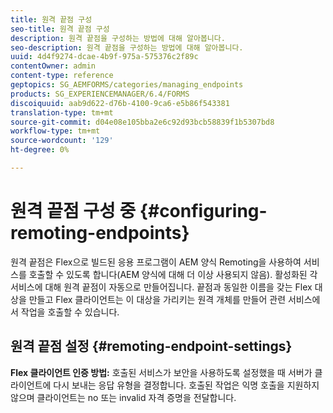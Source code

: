 ```yaml
---
title: 원격 끝점 구성
seo-title: 원격 끝점 구성
description: 원격 끝점을 구성하는 방법에 대해 알아봅니다.
seo-description: 원격 끝점을 구성하는 방법에 대해 알아봅니다.
uuid: 4d4f9274-dcae-4b9f-975a-575376c2f89c
contentOwner: admin
content-type: reference
geptopics: SG_AEMFORMS/categories/managing_endpoints
products: SG_EXPERIENCEMANAGER/6.4/FORMS
discoiquuid: aab9d622-d76b-4100-9ca6-e5b86f543381
translation-type: tm+mt
source-git-commit: d04e08e105bba2e6c92d93bcb58839f1b5307bd8
workflow-type: tm+mt
source-wordcount: '129'
ht-degree: 0%

---
```



# 원격 끝점 구성 중 {#configuring-remoting-endpoints}

원격 끝점은 Flex으로 빌드된 응용 프로그램이 AEM 양식 Remoting을 사용하여 서비스를 호출할 수 있도록 합니다(AEM 양식에 대해 더 이상 사용되지 않음). 활성화된 각 서비스에 대해 원격 끝점이 자동으로 만들어집니다. 끝점과 동일한 이름을 갖는 Flex 대상을 만들고 Flex 클라이언트는 이 대상을 가리키는 원격 개체를 만들어 관련 서비스에서 작업을 호출할 수 있습니다.

## 원격 끝점 설정 {#remoting-endpoint-settings}

**Flex 클라이언트 인증 방법:** 호출된 서비스가 보안을 사용하도록 설정했을 때 서버가 클라이언트에 다시 보내는 응답 유형을 결정합니다. 호출된 작업은 익명 호출을 지원하지 않으며 클라이언트는 no 또는 invalid 자격 증명을 전달합니다.
